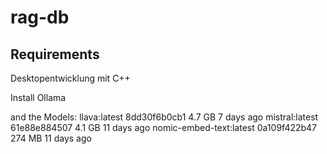 # rag-db

## Requirements

Desktopentwicklung mit C++

Install Ollama

and the Models:
llava:latest 8dd30f6b0cb1 4.7 GB 7 days ago
mistral:latest 61e88e884507 4.1 GB 11 days ago
nomic-embed-text:latest 0a109f422b47 274 MB 11 days ago

